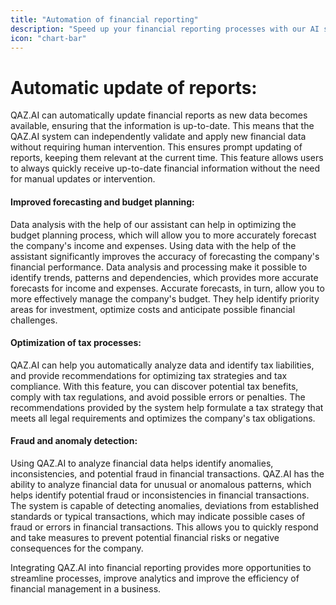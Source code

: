 ```yaml
---
title: "Automation of financial reporting"
description: "Speed up your financial reporting processes with our AI staff. Accuracy and speed in one package!"
icon: "chart-bar"
---
```


# Automatic update of reports:

QAZ.AI can automatically update financial reports as new data becomes available, ensuring that the information is up-to-date. This means that the QAZ.AI system can independently validate and apply new financial data without requiring human intervention. This ensures prompt updating of reports, keeping them relevant at the current time. This feature allows users to always quickly receive up-to-date financial information without the need for manual updates or intervention.

#### Improved forecasting and budget planning:

Data analysis with the help of our assistant can help in optimizing the budget planning process, which will allow you to more accurately forecast the company's income and expenses. Using data with the help of the assistant significantly improves the accuracy of forecasting the company's financial performance. Data analysis and processing make it possible to identify trends, patterns and dependencies, which provides more accurate forecasts for income and expenses. Accurate forecasts, in turn, allow you to more effectively manage the company's budget. They help identify priority areas for investment, optimize costs and anticipate possible financial challenges.

#### Optimization of tax processes:

QAZ.AI can help you automatically analyze data and identify tax liabilities, and provide recommendations for optimizing tax strategies and tax compliance. With this feature, you can discover potential tax benefits, comply with tax regulations, and avoid possible errors or penalties. The recommendations provided by the system help formulate a tax strategy that meets all legal requirements and optimizes the company's tax obligations.

#### Fraud and anomaly detection:

Using QAZ.AI to analyze financial data helps identify anomalies, inconsistencies, and potential fraud in financial transactions. QAZ.AI has the ability to analyze financial data for unusual or anomalous patterns, which helps identify potential fraud or inconsistencies in financial transactions. The system is capable of detecting anomalies, deviations from established standards or typical transactions, which may indicate possible cases of fraud or errors in financial transactions. This allows you to quickly respond and take measures to prevent potential financial risks or negative consequences for the company.

Integrating QAZ.AI into financial reporting provides more opportunities to streamline processes, improve analytics and improve the efficiency of financial management in a business.

